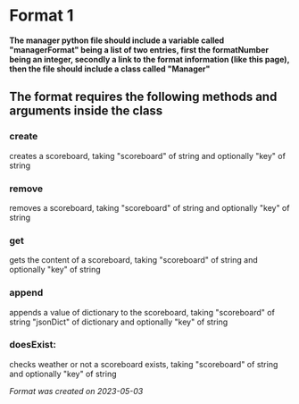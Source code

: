# Format 1

**The manager python file should include a variable called "managerFormat" being a list of two entries, first the formatNumber being an integer, secondly a link to the format information (like this page), then the file should include a class called "Manager"**

## The format requires the following methods and arguments inside the class

### create
creates a scoreboard, taking "scoreboard" of string and optionally "key" of string

### remove
removes a scoreboard, taking "scoreboard" of string and optionally "key" of string

### get
gets the content of a scoreboard, taking "scoreboard" of string and optionally "key" of string

### append
appends a value of dictionary to the scoreboard, taking "scoreboard" of string "jsonDict" of dictionary and optionally "key" of string

### doesExist:
checks weather or not a scoreboard exists, taking "scoreboard" of string and optionally "key" of string

*Format was created on 2023-05-03*
